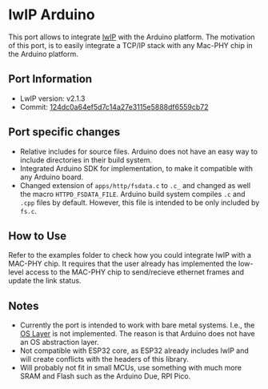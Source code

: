 # lwIP Arduino

This port allows to integrate [lwIP](https://savannah.nongnu.org/projects/lwip/) with the Arduino platform. The motivation of this port, is to easily integrate a TCP/IP stack with any Mac-PHY chip in the Arduino platform.


## Port Information

- LwIP version: v2.1.3
- Commit: [124dc0a64ef5d7c14a27e3115e5888df6559cb72](http://git.savannah.gnu.org/cgit/lwip.git/commit/?id=124dc0a64ef5d7c14a27e3115e5888df6559cb72)

## Port specific changes

- Relative includes for source files. Arduino does not have an easy way to include directories in their build system.
- Integrated Arduino SDK for implementation, to make it compatible with any Arduino board.
- Changed extension of `apps/http/fsdata.c` to `.c_` and changed as well the macro `HTTPD_FSDATA_FILE`. Arduino build system compiles `.c` and `.cpp` files by default. However, this file is intended to be only included by `fs.c`.

## How to Use

Refer to the examples folder to check how you could integrate lwIP with a MAC-PHY chip. It requires that the user already has implemented the low-level access to the MAC-PHY chip to send/recieve ethernet frames and update the link status.


## Notes

- Currently the port is intended to work with bare metal systems. I.e., the [OS Layer](https://www.nongnu.org/lwip/2_0_x/group__sys__os.html) is not implemented. The reason is that Arduino does not have an OS abstraction layer.
- Not compatible with ESP32 core, as ESP32 already includes lwIP and will create conflicts with the headers of this library.
- Will probably not fit in small MCUs, use something with much more SRAM and Flash such as the Arduino Due, RPI Pico.


